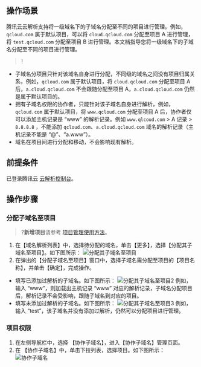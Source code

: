 ## 操作场景

腾讯云云解析支持将一级域名下的子域名分配至不同的项目进行管理。例如，`qcloud.com` 属于默认项目，可以将 `cloud.qcloud.com` 分配至项目 A 进行管理，将 `test.qcloud.com` 分配至项目 B 进行管理。本文档指导您将一级域名下的子域名分配至不同的项目进行管理。

>!
- 子域名分项目只针对该域名自身进行分配，不同级的域名之间没有项目归属关系，例如，`qcloud.com` 属于默认项目，将 `cloud.qcloud.com` 分配至项目 A 后，`a.cloud.qcloud.com` 不会跟随分配至项目 A，`a.cloud.qcloud.com` 仍然是属于默认项目的。
- 拥有子域名权限的协作者，只能针对该子域名自身进行解析，例如，`qcloud.com` 属于默认项目，将 `www.qcloud.com` 分配至项目 A 后，协作者仅可以添加主机记录是 “www” 的解析记录。例如 `www.qlcoud.com` > A 记录 > `8.8.8.8` ，不能添加 `qcloud.com`、`a.cloud.qcloud.com` 域名的解析记录（主机记录不能是 “@”、“a.www”）。
- 域名在项目间进行分配和移动，不会影响现有解析。

## 前提条件
已登录腾讯云 [云解析控制台](https://console.cloud.tencent.com/cns)。

## 操作步骤

### 分配子域名至项目
>?**新增项目**请参考 [项目管理使用方法](https://cloud.tencent.com/document/product/378/10861)。
>
1. 在【域名解析列表】中，选择待分配的域名，单击【更多】，选择【分配其子域名至项目】。如下图所示：
 ![分配其子域名至项目](https://main.qcloudimg.com/raw/45f3cc6be71d17ee3483bf06b04df987.png)
2. 在弹出的【分配子域名至项目】窗口中，选择子域名需分配至项目的【项目名称】，并单击【确定】，完成操作。
 - 填写已添加过解析的子域名。如下图所示：
![分配其子域名至项目2](https://main.qcloudimg.com/raw/5251794a1524a507df02a9421bb7f391.png)
例如，输入 “www”，则加载出主机记录 “www” 对应的解析记录，子域名分配项目后，解析记录不会受影响，跟随子域名到对应的项目。
 - 填写未添加过解析的子域名。如下图所示：
 ![分配其子域名至项目3](https://main.qcloudimg.com/raw/d16101f8a6baaed4530d58103fc8b890.png)
例如，输入 “test”，该子域名并没有添加过解析，仍然可以分配项目进行管理。


### 项目权限
1. 在左侧导航栏中，选择 【协作子域名】，进入【协作子域名】管理页面。
2. 在 【协作子域名】中，单击下拉列表，选择项目。如下图所示：
![协作子域名](https://main.qcloudimg.com/raw/5dc162017f11bac1b0aebe39c76e596c.png)

